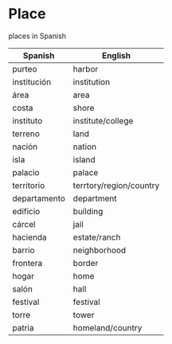 # Place
 
places in Spanish

| Spanish | English | 
| ----- | ------- | 
| purteo | harbor | 
| institución | institution |
| área | area |
| costa | shore |
| instituto | institute/college |
| terreno | land |
| nación | nation |
| isla | island |
| palacio | palace |
| territorio | terrtory/region/country |
| departamento | department |
| edificio | building |
| cárcel | jail |
| hacienda | estate/ranch |
| barrio | neighborhood |
| frontera | border |
| hogar | home |
| salón | hall |
| festival | festival |
| torre | tower |
| patria | homeland/country |
